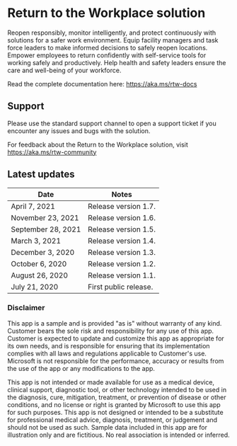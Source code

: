 # Return to the Workplace solution

Reopen responsibly, monitor intelligently, and protect continuously with solutions for a safer work environment. Equip facility managers and task force leaders to make informed decisions to safely reopen locations. Empower employees to return confidently with self-service tools for working safely and productively. Help health and safety leaders ensure the care and well-being of your workforce.

Read the complete documentation here: <https://aka.ms/rtw-docs>

## Support

Please use the standard support channel to open a support ticket if you encounter any issues and bugs with the solution.

For feedback about the Return to the Workplace solution, visit <https://aka.ms/rtw-community>

## Latest updates

|Date   | Notes  |
|---|--|
|April 7, 2021|Release version 1.7.|
|November 23, 2021|Release version 1.6.|
|September 28, 2021|Release version 1.5.|
|March 3, 2021|Release version 1.4.|
|December 3, 2020|Release version 1.3.|
|October 6, 2020|Release version 1.2.|
|August 26, 2020|Release version 1.1.|
|July 21, 2020|First public release.|

### Disclaimer

This app is a sample and is provided "as is" without warranty of any kind.  Customer bears the sole risk and responsibility for any use of this app.  Customer is expected to update and customize this app as appropriate for its own needs, and is responsible for ensuring that its implementation complies with all laws and regulations applicable to Customer's use.  Microsoft is not responsible for the performance, accuracy or results from the use of the app or any modifications to the app.  

This app is not intended or made available for use as a medical device, clinical support, diagnostic tool, or other technology intended to be used in the diagnosis, cure, mitigation, treatment, or prevention of disease or other conditions, and no license or right is granted by Microsoft to use this app for such purposes. This app is not designed or intended to be a substitute for professional medical advice, diagnosis, treatment, or judgement and should not be used as such. Sample data included in this app are for illustration only and are fictitious.  No real association is intended or inferred. 
